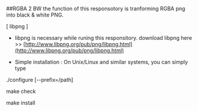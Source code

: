 ##RGBA 2 BW
the function of this responsotory is tranforming RGBA png into black & white PNG.
 
 
 

 
[ libpng ]
* libpng is necessary while runing this responsitory.
download libpng here >> [http://www.libpng.org/pub/png/libpng.html](http://www.libpng.org/pub/png/libpng.html)

* Simple installation  : On Unix/Linux and similar systems, you can simply type

./configure [--prefix=/path]

make check

make install
